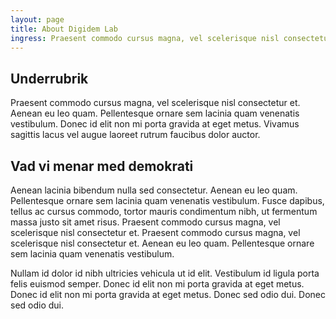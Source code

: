 ```yaml
---
layout: page
title: About Digidem Lab
ingress: Praesent commodo cursus magna, vel scelerisque nisl consectetur et. Aenean eu leo quam. Pellentesque ornare sem lacinia quam venenatis vestibulum. Donec id elit non mi porta gravida at eget metus.
---
```


## Underrubrik
Praesent commodo cursus magna, vel scelerisque nisl consectetur et. Aenean eu leo quam. Pellentesque ornare sem lacinia quam venenatis vestibulum. Donec id elit non mi porta gravida at eget metus. Vivamus sagittis lacus vel augue laoreet rutrum faucibus dolor auctor.

## Vad vi menar med demokrati
Aenean lacinia bibendum nulla sed consectetur. Aenean eu leo quam. Pellentesque ornare sem lacinia quam venenatis vestibulum. Fusce dapibus, tellus ac cursus commodo, tortor mauris condimentum nibh, ut fermentum massa justo sit amet risus. Praesent commodo cursus magna, vel scelerisque nisl consectetur et. Praesent commodo cursus magna, vel scelerisque nisl consectetur et. Aenean eu leo quam. Pellentesque ornare sem lacinia quam venenatis vestibulum.

Nullam id dolor id nibh ultricies vehicula ut id elit. Vestibulum id ligula porta felis euismod semper. Donec id elit non mi porta gravida at eget metus. Donec id elit non mi porta gravida at eget metus. Donec sed odio dui. Donec sed odio dui.
